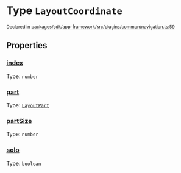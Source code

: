 # Type `LayoutCoordinate`
<sub>Declared in [packages/sdk/app-framework/src/plugins/common/navigation.ts:59](https://github.com/dxos/dxos/blob/ce1e5d079/packages/sdk/app-framework/src/plugins/common/navigation.ts#L59)</sub>




## Properties
### [index](https://github.com/dxos/dxos/blob/ce1e5d079/packages/sdk/app-framework/src/plugins/common/navigation.ts#L59)
Type: <code>number</code>




### [part](https://github.com/dxos/dxos/blob/ce1e5d079/packages/sdk/app-framework/src/plugins/common/navigation.ts#L59)
Type: <code>[LayoutPart](/api/@dxos/app-framework/types/LayoutPart)</code>




### [partSize](https://github.com/dxos/dxos/blob/ce1e5d079/packages/sdk/app-framework/src/plugins/common/navigation.ts#L59)
Type: <code>number</code>




### [solo](https://github.com/dxos/dxos/blob/ce1e5d079/packages/sdk/app-framework/src/plugins/common/navigation.ts#L59)
Type: <code>boolean</code>





